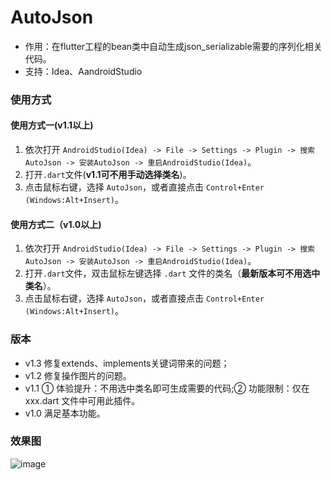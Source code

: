 # AutoJson
* 作用：在flutter工程的bean类中自动生成json_serializable需要的序列化相关代码。
* 支持：Idea、AandroidStudio

### 使用方式
#### 使用方式一(v1.1以上)
1. 依次打开 ```AndroidStudio(Idea) -> File -> Settings -> Plugin -> 搜索AutoJson -> 安装AutoJson -> 重启AndroidStudio(Idea)```。
2. 打开```.dart```文件(**v1.1可不用手动选择类名**)。
3. 点击鼠标右键，选择 ```AutoJson```，或者直接点击 ```Control+Enter (Windows:Alt+Insert)```。

#### 使用方式二（v1.0以上)
1. 依次打开 ```AndroidStudio(Idea) -> File -> Settings -> Plugin -> 搜索AutoJson -> 安装AutoJson -> 重启AndroidStudio(Idea)```。
2. 打开```.dart```文件，双击鼠标左键选择 ```.dart``` 文件的类名（**最新版本可不用选中类名**）。
3. 点击鼠标右键，选择 ```AutoJson```，或者直接点击 ```Control+Enter (Windows:Alt+Insert)```。

### 版本
* v1.3  修复extends、implements关键词带来的问题；
* v1.2  修复操作图片的问题。
* v1.1  ① 体验提升：不用选中类名即可生成需要的代码;② 功能限制：仅在 xxx.dart 文件中可用此插件。
* v1.0  满足基本功能。

### 效果图
![image](https://github.com/LuodiJackShen/AutoJson/blob/master/image/v1.1_preview.gif)
